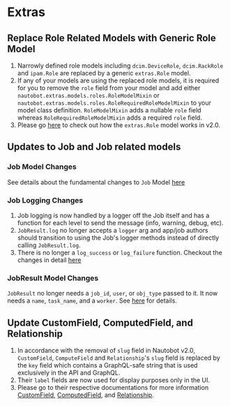 # Extras

## Replace Role Related Models with Generic Role Model

1. Narrowly defined role models including `dcim.DeviceRole`, `dcim.RackRole` and `ipam.Role` are replaced by a generic `extras.Role` model. 
2. If any of your models are using the replaced role models, it is required for you to remove the `role` field from your model and add either `nautobot.extras.models.roles.RoleModelMixin` or `nautobot.extras.models.roles.RoleRequiredRoleModelMixin` to your model class definition. `RoleModelMixin` adds a nullable `role` field whereas `RoleRequiredRoleModelMixin` adds a required `role` field.
3. Please go [here](../../core/role-internals.md) to check out how the `extras.Role` model works in v2.0.

## Updates to Job and Job related models

### Job Model Changes

See details about the fundamental changes to `Job` Model [here](../../../user-guide/administration/upgrading/from-v1/upgrading-from-nautobot-v1.md#job-database-model-changes)

### Job Logging Changes

1. Job logging is now handled by a logger off the Job itself and has a function for each level to send the message (info, warning, debug, etc).
2. `JobResult.log` no longer accepts a `logger` arg and app/job authors should transition to using the Job's logger methods instead of directly calling `JobResult.log`.
3. There is no longer a `log_success` or `log_failure` function. Checkout the changes in detail [here](../../../user-guide/administration/upgrading/from-v1/upgrading-from-nautobot-v1.md#logging-changes)

### JobResult Model Changes

`JobResult` no longer needs a `job_id`, `user`, or `obj_type` passed to it. It now needs a `name`, `task_name`, and a `worker`. See [here](../../../user-guide/administration/upgrading/from-v1/upgrading-from-nautobot-v1.md#jobresult-database-model-changes) for details.

## Update CustomField, ComputedField, and Relationship

1. In accordance with the removal of `slug` field in Nautobot v2.0, `CustomField`, `ComputeField` and `Relationship`'s `slug` field is replaced by the `key` field which contains a GraphQL-safe string that is used exclusively in the API and GraphQL. 
2. Their `label` fields are now used for display purposes only in the UI.
3. Please go to their respective documentations for more information [CustomField](../../../user-guide/feature-guides/custom-fields.md), [ComputedField](../../../user-guide/platform-functionality/computedfield.md), and [Relationship](../../../user-guide/feature-guides/relationships.md).
